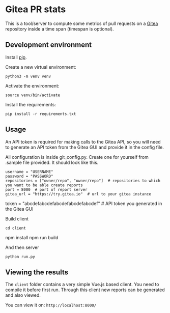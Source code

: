 

# Gitea PR stats

This is a tool/server to compute some metrics of pull requests on a [Gitea](https://gitea.io/en-us/) repository inside a time span (timespan is optional).

## Development environment
Install [pip](https://pypi.python.org/pypi/pip).

Create a new virtual environment:

    python3 -m venv venv
    
Activate the environment:

    source venv/bin/activate

Install the requirements:

    pip install -r requirements.txt


## Usage
An API token is required for making calls to the Gitea API, so you will need to generate an API token from the Gitea GUI and provide it in the config file.

All configuration is inside git_config.py. Create one for yourself from .sample file provided. It should look like this.

	username = "USERNAME"
	password = "PASSWORD"	
	repositories = ["owner/repo", "owner/repo"]  # repositories to which you want to be able create reports
	port = 8000  # port of report server
	gitea_url = "https://try.gitea.io"  # url to your gitea instance
  token = "abcdefabcdefabcdefabcdefabcdef" # API token you generated in the Gitea GUI

Build client

	cd client
  npm install
	npm run build

And then server

    python run.py


## Viewing the results

The `client` folder contains a very simple Vue.js based client.
 You need to compile it before first run. Through this client new reports can be generated and also viewed.

 You can view it on: `http://localhost:8000/` 


